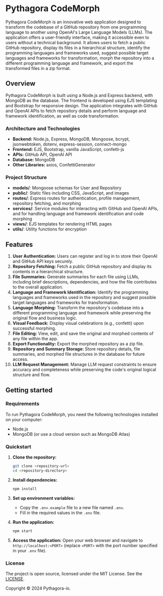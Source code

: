 # Pythagora CodeMorph

Pythagora CodeMorph is an innovative web application designed to transform the codebase of a GitHub repository from one programming language to another using OpenAI's Large Language Models (LLMs). The application offers a user-friendly interface, making it accessible even to users without a technical background. It allows users to fetch a public GitHub repository, display its files in a hierarchical structure, identify the programming languages and frameworks used, suggest possible target languages and frameworks for transformation, morph the repository into a different programming language and framework, and export the transformed files in a zip format.

## Overview

Pythagora CodeMorph is built using a Node.js and Express backend, with MongoDB as the database. The frontend is developed using EJS templating and Bootstrap for responsive design. The application integrates with GitHub and OpenAI APIs to fetch repository details and perform language and framework identification, as well as code transformation.

### Architecture and Technologies

- **Backend:** Node.js, Express, MongoDB, Mongoose, bcrypt, jsonwebtoken, dotenv, express-session, connect-mongo
- **Frontend:** EJS, Bootstrap, vanilla JavaScript, confetti-js
- **APIs:** GitHub API, OpenAI API
- **Database:** MongoDB
- **Other Libraries:** axios, ConfettiGenerator

### Project Structure

- **models/**: Mongoose schemas for User and Repository
- **public/**: Static files including CSS, JavaScript, and images
- **routes/**: Express routes for authentication, profile management, repository fetching, and morphing
- **services/**: Service modules for interacting with GitHub and OpenAI APIs, and for handling language and framework identification and code morphing
- **views/**: EJS templates for rendering HTML pages
- **utils/**: Utility functions for encryption

## Features

1. **User Authentication:** Users can register and log in to store their OpenAI and GitHub API keys securely.
2. **Repository Fetching:** Fetch a public GitHub repository and display its contents in a hierarchical structure.
3. **File Summaries:** Generate summaries for each file using LLMs, including brief descriptions, dependencies, and how the file contributes to the overall application.
4. **Language and Framework Identification:** Identify the programming languages and frameworks used in the repository and suggest possible target languages and frameworks for transformation.
5. **Language Morphing:** Transform the repository's codebase into a different programming language and framework while preserving the original flow and business logic.
6. **Visual Feedback:** Display visual celebrations (e.g., confetti) upon successful morphing.
7. **File Editing:** View, edit, and save the original and morphed contents of any file within the app.
8. **Export Functionality:** Export the morphed repository as a zip file.
9. **Repository and Summary Storage:** Store repository details, file summaries, and morphed file structures in the database for future access.
10. **LLM Request Management:** Manage LLM request constraints to ensure accuracy and completeness while preserving the code's original logical structure and flow.

## Getting started

### Requirements

To run Pythagora CodeMorph, you need the following technologies installed on your computer:
- Node.js
- MongoDB (or use a cloud version such as MongoDB Atlas)

### Quickstart

1. **Clone the repository:**
   ```sh
   git clone <repository-url>
   cd <repository-directory>
   ```

2. **Install dependencies:**
   ```sh
   npm install
   ```

3. **Set up environment variables:**
   - Copy the `.env.example` file to a new file named `.env`.
   - Fill in the required values in the `.env` file.

4. **Run the application:**
   ```sh
   npm start
   ```

5. **Access the application:**
   Open your web browser and navigate to `http://localhost:<PORT>` (replace `<PORT>` with the port number specified in your `.env` file).

### License

The project is open source, licensed under the MIT License. See the [LICENSE](LICENSE).

Copyright © 2024 Pythagora-io. 